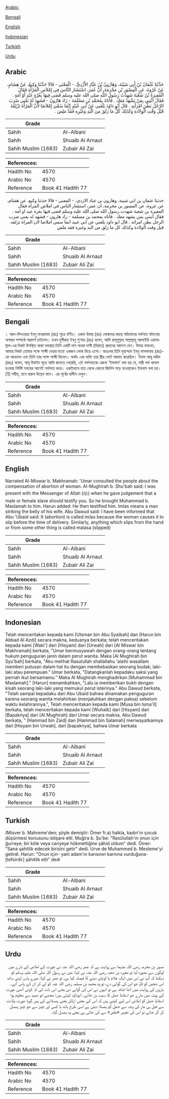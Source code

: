 [Arabic](#arabic)

[Bengali](#bengali)

[English](#english)

[Indonesian](#indonesian)

[Turkish](#turkish)

[Urdu](#urdu)

## Arabic


<div dir="rtl" lang="ar" style={{fontSize:'larger',backgroundColor:'#f8f9fa',padding:20}}>
حَدَّثَنَا عُثْمَانُ بْنُ أَبِي شَيْبَةَ، وَهَارُونُ بْنُ عَبَّادٍ الأَزْدِيُّ، - الْمَعْنَى - قَالاَ حَدَّثَنَا وَكِيعٌ، عَنْ هِشَامٍ، عَنْ عُرْوَةَ، عَنِ الْمِسْوَرِ بْنِ مَخْرَمَةَ، أَنَّ عُمَرَ، اسْتَشَارَ النَّاسَ فِي إِمْلاَصِ الْمَرْأَةِ فَقَالَ الْمُغِيرَةُ بْنُ شُعْبَةَ شَهِدْتُ رَسُولَ اللَّهِ صلى الله عليه وسلم قَضَى فِيهَا بِغُرَّةٍ عَبْدٍ أَوْ أَمَةٍ ‏.‏ فَقَالَ ائْتِنِي بِمَنْ يَشْهَدُ مَعَكَ ‏.‏ فَأَتَاهُ بِمُحَمَّدِ بْنِ مَسْلَمَةَ - زَادَ هَارُونُ - فَشَهِدَ لَهُ يَعْنِي ضَرَبَ الرَّجُلُ بَطْنَ امْرَأَتِهِ ‏.‏ قَالَ أَبُو دَاوُدَ بَلَغَنِي عَنْ أَبِي عُبَيْدٍ إِنَّمَا سُمِّيَ إِمْلاَصًا لأَنَّ الْمَرْأَةَ تَزْلِقُهُ قَبْلَ وَقْتِ الْوِلاَدَةِ وَكَذَلِكَ كُلُّ مَا زَلَقَ مِنَ الْيَدِ وَغَيْرِهِ فَقَدْ مَلِصَ ‏.‏
</div>
<div style={{backgroundColor:'#f8f9fa',padding:20, marginBottom: 10}}><table> <thead> <tr> <th>Grade</th> <th></th> </tr> </thead> <tbody> <tr><td>Sahih</td><td>Al-Albani</td></tr><tr><td>Sahih</td><td>Shuaib Al Arnaut</td></tr><tr><td>Sahih Muslim (1683)</td><td>Zubair Ali Zai</td></tr></tbody></table><table> <thead> <tr> <th>References:</th> <th></th> </tr> </thead> <tbody><tr><td>Hadith No</td><td>4570</td></tr><tr><td>Arabic No</td><td>4570</td></tr><tr><td>Reference</td><td>Book 41 Hadith 77</td></tr></tbody></table></div>


<div dir="rtl" lang="ar" style={{fontSize:'larger',backgroundColor:'#f8f9fa',padding:20}}>
حدثنا عثمان بن ابي شيبة، وهارون بن عباد الازدي، - المعنى - قالا حدثنا وكيع، عن هشام، عن عروة، عن المسور بن مخرمة، ان عمر، استشار الناس في املاص المراة فقال المغيرة بن شعبة شهدت رسول الله صلى الله عليه وسلم قضى فيها بغرة عبد او امة . فقال ايتني بمن يشهد معك . فاتاه بمحمد بن مسلمة - زاد هارون - فشهد له يعني ضرب الرجل بطن امراته . قال ابو داود بلغني عن ابي عبيد انما سمي املاصا لان المراة تزلقه قبل وقت الولادة وكذلك كل ما زلق من اليد وغيره فقد ملص
</div>
<div style={{backgroundColor:'#f8f9fa',padding:20, marginBottom: 10}}><table> <thead> <tr> <th>Grade</th> <th></th> </tr> </thead> <tbody> <tr><td>Sahih</td><td>Al-Albani</td></tr><tr><td>Sahih</td><td>Shuaib Al Arnaut</td></tr><tr><td>Sahih Muslim (1683)</td><td>Zubair Ali Zai</td></tr></tbody></table><table> <thead> <tr> <th>References:</th> <th></th> </tr> </thead> <tbody><tr><td>Hadith No</td><td>4570</td></tr><tr><td>Arabic No</td><td>4570</td></tr><tr><td>Reference</td><td>Book 41 Hadith 77</td></tr></tbody></table></div>

## Bengali


<div dir="ltr" lang="bn" style={{fontSize:'larger',backgroundColor:'#f8f9fa',padding:20}}>
। আল-মিসওয়ার ইবনু মাখরামাহ (রাঃ) সূত্রে বর্ণিত। একদা উমার (রাঃ) লোকদের কাছে মহিলাদের গর্ভপাত ঘটানোর অপরাধ সম্পর্কে পরামর্শ চাইলেন। তখন মুগীরাহ ইবনু শু‘বাহ (রাঃ) বলেন, আমি রাসূলুল্লাহ সাল্লাল্লাহু আলাইহি ওয়াসাল্লাম-এর নিকট উপস্থিত থাকা অবস্থায় তিনি একটি দাস অথবা দাসী (দিয়াত) প্রদানের আদেশ দেন। উমার বললেন, আমার নিকট তোমার পক্ষে সাক্ষী দেয়ার মতো একজন লোক নিয়ে এসো। অতঃপর তিনি মুহাম্মাদ ইবনু মাসলামাহ (রাঃ)-কে আনলেন এবং তিনি তার পক্ষে সাক্ষী দিলেন। অর্থাৎ এক ব্যক্তি তার স্ত্রীর পেটে আঘাত করেছিল। ইমাম আবূ দাঊদ (রহঃ) বলেন, আবূ উবাইদ সূত্রে আমি জানতে পেরেছি, এই গর্ভপাতকে এজন্য ‘ইমলাস’ বলা হয় যে, নারী গর্ভ খালাস হওয়ার নির্দিষ্ট সময়ের আগেই গর্ভপাত করে। একইভাবে হাত থেকে কোনো জিনিস পড়ে যাওয়াকেও ইমলাস বলা হয়।[1] সহীহ, তবে হারুন উল্লেখ বাদে। এর পূর্বের হাদীস দেখুন।
</div>
<div style={{backgroundColor:'#f8f9fa',padding:20, marginBottom: 10}}><table> <thead> <tr> <th>Grade</th> <th></th> </tr> </thead> <tbody> <tr><td>Sahih</td><td>Al-Albani</td></tr><tr><td>Sahih</td><td>Shuaib Al Arnaut</td></tr><tr><td>Sahih Muslim (1683)</td><td>Zubair Ali Zai</td></tr></tbody></table><table> <thead> <tr> <th>References:</th> <th></th> </tr> </thead> <tbody><tr><td>Hadith No</td><td>4570</td></tr><tr><td>Arabic No</td><td>4570</td></tr><tr><td>Reference</td><td>Book 41 Hadith 77</td></tr></tbody></table></div>

## English


<div dir="ltr" lang="en" style={{fontSize:'larger',backgroundColor:'#f8f9fa',padding:20}}>
Narrated Al-Miswar b. Makhramah: 'Umar consulted the people about the compensation of abortion of woman. Al-Mughirah b. Shu'bah said: I was present with the Messenger of Allah (ﷺ) when he gave judgement that a male or female slave should testify you. So he brought Muhammad b. Maslamah to him. Harun added: He then testified him. Imlas means a man striking the belly of his wife. Abu Dawud said: I have been informed that Abu 'Ubaid said: It (abortion) is called imlas because the woman causes it to slip before the time of delivery. Similarly, anything which slips from the hand or from some other thing is called malasa (slipped)
</div>
<div style={{backgroundColor:'#f8f9fa',padding:20, marginBottom: 10}}><table> <thead> <tr> <th>Grade</th> <th></th> </tr> </thead> <tbody> <tr><td>Sahih</td><td>Al-Albani</td></tr><tr><td>Sahih</td><td>Shuaib Al Arnaut</td></tr><tr><td>Sahih Muslim (1683)</td><td>Zubair Ali Zai</td></tr></tbody></table><table> <thead> <tr> <th>References:</th> <th></th> </tr> </thead> <tbody><tr><td>Hadith No</td><td>4570</td></tr><tr><td>Arabic No</td><td>4570</td></tr><tr><td>Reference</td><td>Book 41 Hadith 77</td></tr></tbody></table></div>

## Indonesian


<div dir="ltr" lang="id" style={{fontSize:'larger',backgroundColor:'#f8f9fa',padding:20}}>
Telah menceritakan kepada kami [Utsman bin Abu Syaibah] dan [Harun bin Abbad Al Azdi] secara makna, keduanya berkata; telah menceritakan kepada kami [Waki'] dari [Hisyam] dari [Urwah] dari [Al Miswar bin Makhramah] berkata, "Umar bermusyawah dengan orang-orang tentang hukum penguguran janin dalam perut wanita. Maka [Al Mughirah bin Syu'bah] berkata, "Aku melihat Rasulullah shallallahu 'alaihi wasallam memberi putusan dalam hal itu dengan membebaskan seorang budak; laki-laki atau perempuan." Umar berkata, "Datangkanlah kepadaku saksi yang pernah ikut bersamamu." Maka Al Mughirah menghadirkan [Muhammad bin Maslamah]." [Harun] menambahkan, "Lalu ia memberikan bukti dengan kisah seorang laki-laki yang memukul perut isterinya." Abu Dawud berkata, "Telah sampai kepadaku dari Abu Ubaid bahwa dinamakan penguguran karena seorang wanita melahirkan (menjatuhkan dengan paksa) sebelum waktu kelahirannya.", Telah menceritakan kepada kami [Musa bin Isma'il] berkata, telah menceritakan kepada kami [Wuhaib] dari [Hisyam] dari [Bapaknya] dari [Al Mughirah] dari Umar secara makna. Abu Dawud berkata, " [Hammad bin Zaid] dan [Hammad bin Salamah] meriwayatkannya dari [Hisyam bin Urwah], dari [bapaknya], bahwa Umar berkata
</div>
<div style={{backgroundColor:'#f8f9fa',padding:20, marginBottom: 10}}><table> <thead> <tr> <th>Grade</th> <th></th> </tr> </thead> <tbody> <tr><td>Sahih</td><td>Al-Albani</td></tr><tr><td>Sahih</td><td>Shuaib Al Arnaut</td></tr><tr><td>Sahih Muslim (1683)</td><td>Zubair Ali Zai</td></tr></tbody></table><table> <thead> <tr> <th>References:</th> <th></th> </tr> </thead> <tbody><tr><td>Hadith No</td><td>4570</td></tr><tr><td>Arabic No</td><td>4570</td></tr><tr><td>Reference</td><td>Book 41 Hadith 77</td></tr></tbody></table></div>

## Turkish


<div dir="ltr" lang="tr" style={{fontSize:'larger',backgroundColor:'#f8f9fa',padding:20}}>
(Misver b. Mahreme'den; şöyle demiştir: Ömer fr.a) halkla, kadın'ın çocuk düşürmesi konusunu istişare etti. Muğira b. Şu'be: "Rasûîullah'ın onun için ğurreye; bir köle veya cariyeye hükmettiğine şâhid oldum" dedi. Ömer: "Sana şahitlik edecek birisini getir" dedi. Urve de Muhammed b. Mesleme'yi getirdi. Harun: "Onun için- yani adam'ın karısının karnına vurduğuna-[tefsirdir] şâhitlik etti" dedi
</div>
<div style={{backgroundColor:'#f8f9fa',padding:20, marginBottom: 10}}><table> <thead> <tr> <th>Grade</th> <th></th> </tr> </thead> <tbody> <tr><td>Sahih</td><td>Al-Albani</td></tr><tr><td>Sahih</td><td>Shuaib Al Arnaut</td></tr><tr><td>Sahih Muslim (1683)</td><td>Zubair Ali Zai</td></tr></tbody></table><table> <thead> <tr> <th>References:</th> <th></th> </tr> </thead> <tbody><tr><td>Hadith No</td><td>4570</td></tr><tr><td>Arabic No</td><td>4570</td></tr><tr><td>Reference</td><td>Book 41 Hadith 77</td></tr></tbody></table></div>

## Urdu


<div dir="rtl" lang="ur" style={{fontSize:'larger',backgroundColor:'#f8f9fa',padding:20}}>
مسور بن مخرمہ رضی اللہ عنہما سے روایت ہے کہ عمر رضی اللہ عنہ نے عورت کے املاص کے بارے میں لوگوں سے مشورہ لیا تو مغیرہ بن شعبہ رضی اللہ عنہ نے کہا: میں نے رسول اللہ صلی اللہ علیہ وسلم کو دیکھا کہ آپ نے اس میں ایک غلام یا لونڈی دینے کا فیصلہ کیا ہے، تو عمر نے کہا: میرے پاس اپنے ساتھ اس شخص کو لاؤ جو اس کی گواہی دے، تو وہ محمد بن مسلمہ رضی اللہ عنہ کو لے کر ان کے پاس آئے۔ ہارون کی روایت میں اتنا اضافہ ہے تو انہوں نے اس کی گواہی دی یعنی اس بات کی کہ کوئی آدمی عورت کے پیٹ میں مارے جو اسقاط حمل کا سبب بن جائے۔ ابوداؤد کہتے ہیں: مجھے ابو عبید سے معلوم ہوا اسقاط حمل کو املاص اس لیے کہتے ہیں کہ اس کے معنی ازلاق یعنی پھسلانے کے ہیں گویا عورت ولادت سے قبل ہی مار کی وجہ سے حمل کو پھسلا دیتی ہے اسی طرح ہاتھ یا کسی اور چیز سے جو چیز پھسل کر گر جائے تو اس کی تعبیر «مَلِصَ» سے کی جاتی ہے یعنی وہ پھسل گیا۔
</div>
<div style={{backgroundColor:'#f8f9fa',padding:20, marginBottom: 10}}><table> <thead> <tr> <th>Grade</th> <th></th> </tr> </thead> <tbody> <tr><td>Sahih</td><td>Al-Albani</td></tr><tr><td>Sahih</td><td>Shuaib Al Arnaut</td></tr><tr><td>Sahih Muslim (1683)</td><td>Zubair Ali Zai</td></tr></tbody></table><table> <thead> <tr> <th>References:</th> <th></th> </tr> </thead> <tbody><tr><td>Hadith No</td><td>4570</td></tr><tr><td>Arabic No</td><td>4570</td></tr><tr><td>Reference</td><td>Book 41 Hadith 77</td></tr></tbody></table></div>
